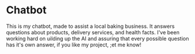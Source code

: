 # Chatbot
This is my chatbot, made to assist a local baking business.
It answers questions about products, delivery services, and health facts.
I've been working hard on uilding up the AI and assuring that every possible question has it's own answer, if you like my project, ;et me know!

